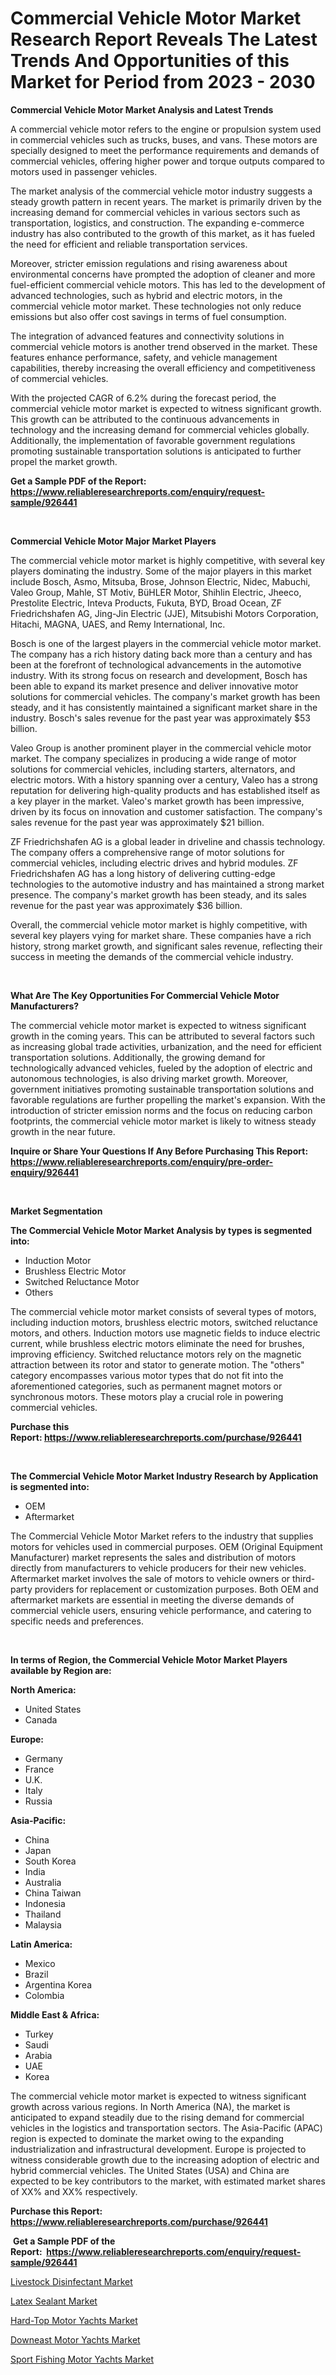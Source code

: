 <p><h1>Commercial Vehicle Motor Market Research Report Reveals The Latest Trends And Opportunities of this Market for Period from 2023 - 2030</h1></p><p><strong>Commercial Vehicle Motor Market Analysis and Latest Trends</strong></p>
<p><p>A commercial vehicle motor refers to the engine or propulsion system used in commercial vehicles such as trucks, buses, and vans. These motors are specially designed to meet the performance requirements and demands of commercial vehicles, offering higher power and torque outputs compared to motors used in passenger vehicles. </p><p>The market analysis of the commercial vehicle motor industry suggests a steady growth pattern in recent years. The market is primarily driven by the increasing demand for commercial vehicles in various sectors such as transportation, logistics, and construction. The expanding e-commerce industry has also contributed to the growth of this market, as it has fueled the need for efficient and reliable transportation services.</p><p>Moreover, stricter emission regulations and rising awareness about environmental concerns have prompted the adoption of cleaner and more fuel-efficient commercial vehicle motors. This has led to the development of advanced technologies, such as hybrid and electric motors, in the commercial vehicle motor market. These technologies not only reduce emissions but also offer cost savings in terms of fuel consumption.</p><p>The integration of advanced features and connectivity solutions in commercial vehicle motors is another trend observed in the market. These features enhance performance, safety, and vehicle management capabilities, thereby increasing the overall efficiency and competitiveness of commercial vehicles.</p><p>With the projected CAGR of 6.2% during the forecast period, the commercial vehicle motor market is expected to witness significant growth. This growth can be attributed to the continuous advancements in technology and the increasing demand for commercial vehicles globally. Additionally, the implementation of favorable government regulations promoting sustainable transportation solutions is anticipated to further propel the market growth.</p></p>
<p><strong>Get a Sample PDF of the Report:&nbsp; <a href="https://www.reliableresearchreports.com/enquiry/request-sample/926441">https://www.reliableresearchreports.com/enquiry/request-sample/926441</a></strong></p>
<p>&nbsp;</p>
<p><strong>Commercial Vehicle Motor Major Market Players</strong></p>
<p><p>The commercial vehicle motor market is highly competitive, with several key players dominating the industry. Some of the major players in this market include Bosch, Asmo, Mitsuba, Brose, Johnson Electric, Nidec, Mabuchi, Valeo Group, Mahle, ST Motiv, BüHLER Motor, Shihlin Electric, Jheeco, Prestolite Electric, Inteva Products, Fukuta, BYD, Broad Ocean, ZF Friedrichshafen AG, Jing-Jin Electric (JJE), Mitsubishi Motors Corporation, Hitachi, MAGNA, UAES, and Remy International, Inc.</p><p>Bosch is one of the largest players in the commercial vehicle motor market. The company has a rich history dating back more than a century and has been at the forefront of technological advancements in the automotive industry. With its strong focus on research and development, Bosch has been able to expand its market presence and deliver innovative motor solutions for commercial vehicles. The company's market growth has been steady, and it has consistently maintained a significant market share in the industry. Bosch's sales revenue for the past year was approximately $53 billion.</p><p>Valeo Group is another prominent player in the commercial vehicle motor market. The company specializes in producing a wide range of motor solutions for commercial vehicles, including starters, alternators, and electric motors. With a history spanning over a century, Valeo has a strong reputation for delivering high-quality products and has established itself as a key player in the market. Valeo's market growth has been impressive, driven by its focus on innovation and customer satisfaction. The company's sales revenue for the past year was approximately $21 billion.</p><p>ZF Friedrichshafen AG is a global leader in driveline and chassis technology. The company offers a comprehensive range of motor solutions for commercial vehicles, including electric drives and hybrid modules. ZF Friedrichshafen AG has a long history of delivering cutting-edge technologies to the automotive industry and has maintained a strong market presence. The company's market growth has been steady, and its sales revenue for the past year was approximately $36 billion.</p><p>Overall, the commercial vehicle motor market is highly competitive, with several key players vying for market share. These companies have a rich history, strong market growth, and significant sales revenue, reflecting their success in meeting the demands of the commercial vehicle industry.</p></p>
<p>&nbsp;</p>
<p><strong>What Are The Key Opportunities For Commercial Vehicle Motor Manufacturers?</strong></p>
<p><p>The commercial vehicle motor market is expected to witness significant growth in the coming years. This can be attributed to several factors such as increasing global trade activities, urbanization, and the need for efficient transportation solutions. Additionally, the growing demand for technologically advanced vehicles, fueled by the adoption of electric and autonomous technologies, is also driving market growth. Moreover, government initiatives promoting sustainable transportation solutions and favorable regulations are further propelling the market's expansion. With the introduction of stricter emission norms and the focus on reducing carbon footprints, the commercial vehicle motor market is likely to witness steady growth in the near future.</p></p>
<p><strong>Inquire or Share Your Questions If Any Before Purchasing This Report: <a href="https://www.reliableresearchreports.com/enquiry/pre-order-enquiry/926441">https://www.reliableresearchreports.com/enquiry/pre-order-enquiry/926441</a></strong></p>
<p>&nbsp;</p>
<p><strong>Market Segmentation</strong></p>
<p><strong>The Commercial Vehicle Motor Market Analysis by types is segmented into:</strong></p>
<p><ul><li>Induction Motor</li><li>Brushless Electric Motor</li><li>Switched Reluctance Motor</li><li>Others</li></ul></p>
<p><p>The commercial vehicle motor market consists of several types of motors, including induction motors, brushless electric motors, switched reluctance motors, and others. Induction motors use magnetic fields to induce electric current, while brushless electric motors eliminate the need for brushes, improving efficiency. Switched reluctance motors rely on the magnetic attraction between its rotor and stator to generate motion. The "others" category encompasses various motor types that do not fit into the aforementioned categories, such as permanent magnet motors or synchronous motors. These motors play a crucial role in powering commercial vehicles.</p></p>
<p><strong>Purchase this Report:&nbsp;<a href="https://www.reliableresearchreports.com/purchase/926441">https://www.reliableresearchreports.com/purchase/926441</a></strong></p>
<p>&nbsp;</p>
<p><strong>The Commercial Vehicle Motor Market Industry Research by Application is segmented into:</strong></p>
<p><ul><li>OEM</li><li>Aftermarket</li></ul></p>
<p><p>The Commercial Vehicle Motor Market refers to the industry that supplies motors for vehicles used in commercial purposes. OEM (Original Equipment Manufacturer) market represents the sales and distribution of motors directly from manufacturers to vehicle producers for their new vehicles. Aftermarket market involves the sale of motors to vehicle owners or third-party providers for replacement or customization purposes. Both OEM and aftermarket markets are essential in meeting the diverse demands of commercial vehicle users, ensuring vehicle performance, and catering to specific needs and preferences.</p></p>
<p>&nbsp;</p>
<p><strong>In terms of Region, the Commercial Vehicle Motor Market Players available by Region are:</strong></p>
<p>
    <p> <strong> North America: </strong>
        <ul>
            <li>United States</li>
            <li>Canada</li>
        </ul>
        </p> 
    <p> <strong> Europe: </strong>
        <ul>
            <li>Germany</li>
            <li>France</li>
            <li>U.K.</li>
            <li>Italy</li>
            <li>Russia</li>
        </ul>
        </p> 
    <p> <strong> Asia-Pacific: </strong>
        <ul>
            <li>China</li>
            <li>Japan</li>
            <li>South Korea</li>
            <li>India</li>
            <li>Australia</li>
            <li>China Taiwan</li>
            <li>Indonesia</li>
            <li>Thailand</li>
            <li>Malaysia</li>
        </ul>
        </p> 
    <p> <strong> Latin America: </strong>
        <ul>
            <li>Mexico</li>
            <li>Brazil</li>
            <li>Argentina Korea</li>
            <li>Colombia</li>
        </ul>
        </p> 
    <p> <strong> Middle East & Africa: </strong>
        <ul>
            <li>Turkey</li>
            <li>Saudi</li>
            <li>Arabia</li>
            <li>UAE</li>
            <li>Korea</li>
        </ul>
    </p>
    </p>
<p><p>The commercial vehicle motor market is expected to witness significant growth across various regions. In North America (NA), the market is anticipated to expand steadily due to the rising demand for commercial vehicles in the logistics and transportation sectors. The Asia-Pacific (APAC) region is expected to dominate the market owing to the expanding industrialization and infrastructural development. Europe is projected to witness considerable growth due to the increasing adoption of electric and hybrid commercial vehicles. The United States (USA) and China are expected to be key contributors to the market, with estimated market shares of XX% and XX% respectively.</p></p>
<p><strong>Purchase this Report: <a href="https://www.reliableresearchreports.com/purchase/926441">https://www.reliableresearchreports.com/purchase/926441</a></strong></p>
<p>&nbsp;<strong>Get a Sample PDF of the Report:&nbsp;&nbsp;<a href="https://www.reliableresearchreports.com/enquiry/request-sample/926441">https://www.reliableresearchreports.com/enquiry/request-sample/926441</a></strong></p>
<p><strong></strong></p>
<p><p><a href="https://medium.com/@jarredmertz2772/livestock-disinfectant-market-size-growth-forecast-2023-2030-ea39b7fbdcb4">Livestock Disinfectant Market</a></p><p><a href="https://medium.com/@reyeshowell655/latex-sealant-market-size-growth-forecast-2023-2030-e7c0536cec62">Latex Sealant Market</a></p><p><a href="https://www.linkedin.com/pulse/hard-top-motor-yachts-market-insights-players-forecast-jehxe/">Hard-Top Motor Yachts Market</a></p><p><a href="https://www.linkedin.com/pulse/downeast-motor-yachts-market-size-2023-2030-global-industrial-97jre/">Downeast Motor Yachts Market</a></p><p><a href="https://www.linkedin.com/pulse/sport-fishing-motor-yachts-market-share-amp-new-trends-eubge/">Sport Fishing Motor Yachts Market</a></p></p>